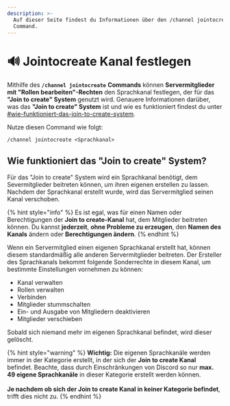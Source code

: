 ```yaml
---
description: >-
  Auf dieser Seite findest du Informationen über den /channel jointocreate
  Command.
---
```


# 🔊 Jointocreate Kanal festlegen

Mithilfe des **`/channel jointocreate`** **Commands** können **Servermitglieder mit "Rollen bearbeiten"-Rechten** den Sprachkanal festlegen, der für das **"Join to create" System** genutzt wird. Genauere Informationen darüber, was das **"Join to create" System** ist und wie es funktioniert findest du unter [#wie-funktioniert-das-join-to-create-system](jointocreate.md#wie-funktioniert-das-join-to-create-system "mention").

Nutze diesen Command wie folgt:

```
/channel jointocreate <Sprachkanal>
```

## Wie funktioniert das "Join to create" System? <a href="#a1" id="a1"></a>

Für das "Join to create" System wird ein Sprachkanal benötigt, dem Severmitglieder beitreten können, um ihren eigenen erstellen zu lassen. Nachdem der Sprachkanal erstellt wurde, wird das Servermitglied seinen Kanal verschoben.

{% hint style="info" %}
Es ist egal, was für einen Namen oder Berechtigungen der **Join to create-Kanal** hat, dem Mitglieder beitreten können. Du kannst **jederzeit**, **ohne Probleme zu erzeugen**, den **Namen des Kanals** ändern oder **Berechtigungen ändern**.&#x20;
{% endhint %}

Wenn ein Servermitglied einen eigenen Sprachkanal erstellt hat, können diesem standardmäßig alle anderen Servermitglieder beitreten. Der Ersteller des Sprachkanals bekommt folgende Sonderrechte in diesem Kanal, um bestimmte Einstellungen vornehmen zu können:

* Kanal verwalten
* Rollen verwalten
* Verbinden
* Mitglieder stummschalten
* Ein- und Ausgabe von Mitgliedern deaktivieren
* Mitglieder verschieben

Sobald sich niemand mehr im eigenen Sprachkanal befindet, wird dieser gelöscht.

{% hint style="warning" %}
**Wichtig:** Die eigenen Sprachkanäle werden immer in der Kategorie erstellt, in der sich der **Join to create Kanal** befindet. Beachte, dass durch Einschränkungen von Discord so nur **max. 49 eigene Sprachkanäle** in dieser Kategorie erstellt werden können.\
\
**Je nachdem ob sich der Join to create Kanal in keiner Kategorie befindet**, trifft dies nicht zu.
{% endhint %}
